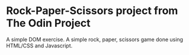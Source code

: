 <h1>Rock-Paper-Scissors project from The Odin Project</h1>

A simple DOM exercise. A simple rock, paper, scissors game done using HTML/CSS and Javascript.
